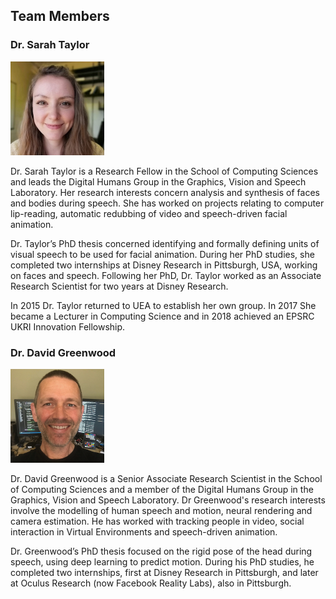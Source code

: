 
## Team Members

### Dr. Sarah Taylor

<img src="https://github.com/UEA-digital-human-group/uea-digital-human-group.github.io/raw/master/img/sarah_headshot.jpg"
    alt="Dr. Sarah Taylor"
    width="150px"
    height="150px">

Dr. Sarah Taylor is a Research Fellow in the School of Computing Sciences and leads the Digital Humans Group in the Graphics, Vision and Speech Laboratory. Her research interests concern analysis and synthesis of faces and bodies during speech. She has worked on projects relating to computer lip-reading, automatic redubbing of video and speech-driven facial animation.

Dr. Taylor’s PhD thesis concerned identifying and formally defining units of visual speech to be used for facial animation. During her PhD studies, she completed two internships at Disney Research in Pittsburgh, USA, working on faces and speech. Following her PhD, Dr. Taylor worked as an Associate Research Scientist for two years at Disney Research.

In 2015 Dr. Taylor returned to UEA to establish her own group. In 2017 She became a Lecturer in Computing Science and in 2018 achieved an EPSRC UKRI Innovation Fellowship.


### Dr. David Greenwood

<img src="https://github.com/UEA-digital-human-group/uea-digital-human-group.github.io/raw/master/img/uea_profile_300.jpg"
    alt="Dr. David Greenwood"
    width="150px"
    height="150px">

Dr. David Greenwood is a Senior Associate Research Scientist in the School of Computing Sciences and a member of the Digital Humans Group in the Graphics, Vision and Speech Laboratory. Dr Greenwood's research interests involve the modelling of human speech and motion, neural rendering and camera estimation. He has worked with tracking people in video, social interaction in Virtual Environments and speech-driven animation.


Dr. Greenwood’s PhD thesis focused on the rigid pose of the head during speech, using deep learning to predict motion. During his PhD studies, he completed two internships, first at Disney Research in Pittsburgh, and later at Oculus Research (now Facebook Reality Labs), also in Pittsburgh.
